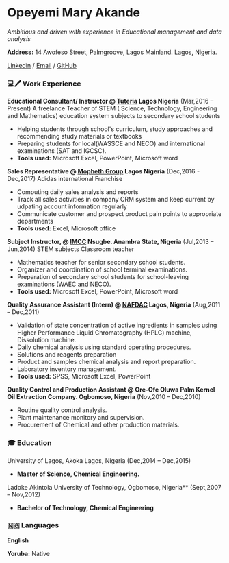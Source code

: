 # Opeyemi Mary Akande

*Ambitious and driven with experience in Educational management and data analysis*

**Address:**
14 Awofeso Street, Palmgroove, Lagos Mainland. Lagos, Nigeria.

[Linkedin](https://www.linkedin.com/in/opeyemiakande) / <a href="mailto:akande.om@gmail.com">Email</a> /  [GitHub](https://github.com/Akandeopeyemi)

### 💻🖊️ Work Experience

**Educational Consultant/ Instructor @ [Tuteria](https://www.tuteria.com/s/hometutors?gclid=CjwKCAiAgJWABhArEiwAmNVTB8GHjyxN3Vcb46zSGUd0EZ5m4H3Olwt-D9vKG5DKUmIBxjichlrxYhoCPEwQAvD_BwE) Lagos Nigeria** (Mar,2016 – Present)
A freelance Teacher of STEM ( Science, Technology, Engineering and 
Mathematics) education system subjects to secondary school students
- Helping students through school's curriculum, study approaches and recommending study materials or textbooks
- Preparing students for local(WASSCE and NECO) and international examinations (SAT and IGCSC).
- **Tools used:** Microsoft Excel, PowerPoint, Microsoft word


**Sales Representative @ [Mopheth Group](http://www.mophethgroup.com/) Lagos Nigeria** (Dec,2016 - Dec,2017) Adidas international Franchise 
- Computing daily sales analysis and reports
- Track all sales activities in company CRM system and keep current by udpating account information regularly
- Communicate customer and prospect product pain points to appropriate departments
- **Tools used:** Excel, Microsoft office

**Subject Instructor, @ [IMCC](https://www.nappsng.org/schools/13693/) Nsugbe. Anambra State, Nigeria** (Jul,2013 – Jun,2014) STEM subjects Classroom teacher
- Mathematics teacher for senior secondary school students.
- Organizer and coordination of school terminal examinations.
- Preparation of secondary school students for school-leaving examinations (WAEC and 
NECO).
- **Tools used:** Microsoft Excel, PowerPoint, Microsoft word

**Quality Assurance Assistant (Intern) @ [NAFDAC](https://www.nafdac.gov.ng/) Lagos, Nigeria** (Aug,2011 – Dec,2011)
- Validation of state concentration of active ingredients in samples using Higher Performance Liquid Chromatography (HPLC) machine, Dissolution machine.
- Daily chemical analysis using standard operating procedures.
- Solutions and reagents preparation
- Product and samples chemical analysis and report preparation.
- Laboratory inventory management.
- **Tools used:** SPSS, Microsoft Excel, PowerPoint

**Quality Control and Production Assistant @ Ore-Ofe Oluwa Palm Kernel Oil Extraction Company. Ogbomoso, Nigeria** (Nov,2010 – Dec,2010)
- Routine quality control analysis.
- Plant maintenance monitory and supervision.
- Procurement of Chemical and other production materials.

### 🎓 Education

University of Lagos, Akoka Lagos, Nigeria (Dec,2014 – Dec,2015)

- **Master of Science, Chemical Engineering.**

Ladoke Akintola University of Technology, Ogbomoso, Nigeria** (Sept,2007 – Nov,2012)

- **Bachelor of Technology, Chemical Engineering**

### 🇳🇬 Languages

**English**

**Yoruba:** Native

